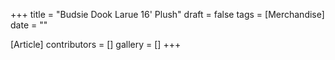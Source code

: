 +++
title = "Budsie Dook Larue 16' Plush"
draft = false
tags = [Merchandise]
date = ""

[Article]
contributors = []
gallery = []
+++